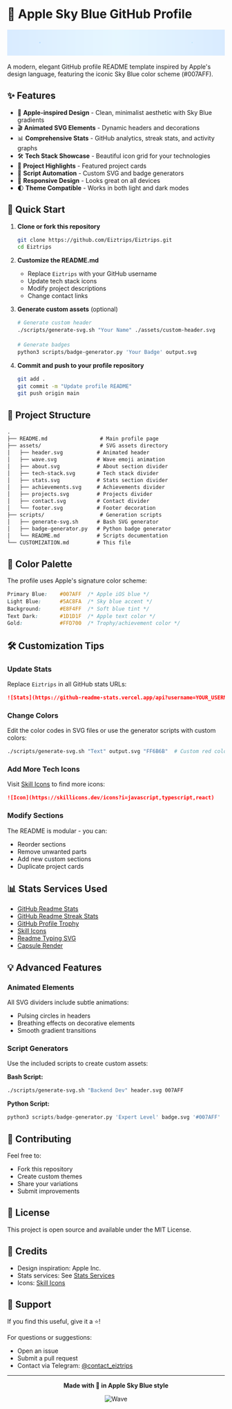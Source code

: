 # 🎨 Apple Sky Blue GitHub Profile

![Header](./assets/header.svg)

A modern, elegant GitHub profile README template inspired by Apple's design language, featuring the iconic Sky Blue color scheme (#007AFF).

## ✨ Features

- 🎨 **Apple-inspired Design** - Clean, minimalist aesthetic with Sky Blue gradients
- 🎬 **Animated SVG Elements** - Dynamic headers and decorations
- 📊 **Comprehensive Stats** - GitHub analytics, streak stats, and activity graphs
- 🛠️ **Tech Stack Showcase** - Beautiful icon grid for your technologies
- 💼 **Project Highlights** - Featured project cards
- 🤖 **Script Automation** - Custom SVG and badge generators
- 📱 **Responsive Design** - Looks great on all devices
- 🌓 **Theme Compatible** - Works in both light and dark modes

## 🚀 Quick Start

1. **Clone or fork this repository**
   ```bash
   git clone https://github.com/Eiztrips/Eiztrips.git
   cd Eiztrips
   ```

2. **Customize the README.md**
   - Replace `Eiztrips` with your GitHub username
   - Update tech stack icons
   - Modify project descriptions
   - Change contact links

3. **Generate custom assets** (optional)
   ```bash
   # Generate custom header
   ./scripts/generate-svg.sh "Your Name" ./assets/custom-header.svg
   
   # Generate badges
   python3 scripts/badge-generator.py 'Your Badge' output.svg
   ```

4. **Commit and push to your profile repository**
   ```bash
   git add .
   git commit -m "Update profile README"
   git push origin main
   ```

## 📁 Project Structure

```
.
├── README.md                 # Main profile page
├── assets/                   # SVG assets directory
│   ├── header.svg           # Animated header
│   ├── wave.svg             # Wave emoji animation
│   ├── about.svg            # About section divider
│   ├── tech-stack.svg       # Tech stack divider
│   ├── stats.svg            # Stats section divider
│   ├── achievements.svg     # Achievements divider
│   ├── projects.svg         # Projects divider
│   ├── contact.svg          # Contact divider
│   └── footer.svg           # Footer decoration
├── scripts/                  # Generation scripts
│   ├── generate-svg.sh      # Bash SVG generator
│   ├── badge-generator.py   # Python badge generator
│   └── README.md            # Scripts documentation
└── CUSTOMIZATION.md         # This file
```

## 🎨 Color Palette

The profile uses Apple's signature color scheme:

```css
Primary Blue:    #007AFF  /* Apple iOS blue */
Light Blue:      #5AC8FA  /* Sky blue accent */
Background:      #E8F4FF  /* Soft blue tint */
Text Dark:       #1D1D1F  /* Apple text color */
Gold:            #FFD700  /* Trophy/achievement color */
```

## 🛠️ Customization Tips

### Update Stats
Replace `Eiztrips` in all GitHub stats URLs:
```markdown
![Stats](https://github-readme-stats.vercel.app/api?username=YOUR_USERNAME...)
```

### Change Colors
Edit the color codes in SVG files or use the generator scripts with custom colors:
```bash
./scripts/generate-svg.sh "Text" output.svg "FF6B6B"  # Custom red color
```

### Add More Tech Icons
Visit [Skill Icons](https://skillicons.dev) to find more icons:
```markdown
![Icon](https://skillicons.dev/icons?i=javascript,typescript,react)
```

### Modify Sections
The README is modular - you can:
- Reorder sections
- Remove unwanted parts
- Add new custom sections
- Duplicate project cards

## 📊 Stats Services Used

- [GitHub Readme Stats](https://github.com/anuraghazra/github-readme-stats)
- [GitHub Readme Streak Stats](https://github.com/DenverCoder1/github-readme-streak-stats)
- [GitHub Profile Trophy](https://github.com/ryo-ma/github-profile-trophy)
- [Skill Icons](https://skillicons.dev)
- [Readme Typing SVG](https://github.com/DenverCoder1/readme-typing-svg)
- [Capsule Render](https://github.com/kyechan99/capsule-render)

## 💡 Advanced Features

### Animated Elements
All SVG dividers include subtle animations:
- Pulsing circles in headers
- Breathing effects on decorative elements
- Smooth gradient transitions

### Script Generators
Use the included scripts to create custom assets:

**Bash Script:**
```bash
./scripts/generate-svg.sh "Backend Dev" header.svg 007AFF
```

**Python Script:**
```python
python3 scripts/badge-generator.py 'Expert Level' badge.svg '#007AFF'
```

## 🤝 Contributing

Feel free to:
- Fork this repository
- Create custom themes
- Share your variations
- Submit improvements

## 📝 License

This project is open source and available under the MIT License.

## 🙏 Credits

- Design inspiration: Apple Inc.
- Stats services: See [Stats Services](#-stats-services-used)
- Icons: [Skill Icons](https://skillicons.dev)

## 📧 Support

If you find this useful, give it a ⭐️!

For questions or suggestions:
- Open an issue
- Submit a pull request
- Contact via Telegram: [@contact_eiztrips](https://t.me/contact_eiztrips)

---

<div align="center">

**Made with 💙 in Apple Sky Blue style**

![Wave](https://capsule-render.vercel.app/api?type=waving&color=007AFF&height=100&section=footer)

</div>
